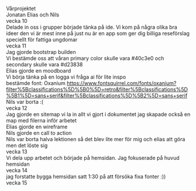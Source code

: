 Vårprojektet  
Jonatan Elias och Nils  
vecka 10  
Delade in oss i grupper började tänka på ide. Vi kom på några olika bra ideer den vi är mest inne på just nu är en app som ger dig billiga reseförslag speciellt för fattiga ungdomar  
vecka 11  
Jag gjorde bootstrap builden  
Vi bestämde oss att våran primary color skulle vara #40c3e0 och secondary skulle vara #d23838  
Elias gjorde en moodboard  
Vi börja tänka på en logga vi fråga ai för lite inspo  
bestämde font: Oxanium https://www.fontsquirrel.com/fonts/oxanium?filter%5Bclassifications%5D%5B0%5D=retro&filter%5Bclassifications%5D%5B1%5D=sans+serif&filter%5Bclassifications%5D%5B2%5D=sans+serif  
Nils var borta :(   
vecka 12  
Jag gjorde en sitemap vi la in allt vi gjort i dokumentet jag skapade också en map med filerna inför arbetet  
Elias gjorde en wireframe  
Nils gjorde en call to action  
Nils var borta halva lektionen så det blev lite mer för mig och elias att göra men det löste sig  
vecka 13   
Vi dela upp arbetet och började på hemsidan. Jag fokuserade på huvud hemsidan  
vecka 14  
jag forstatte bygga hemsidan satt 1:30 på att försöka fixa fonter :))  
vecka 15  
